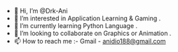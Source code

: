 - 👋 Hi, I’m @Drk-Ani
- 👀 I’m interested in Application Learning & Gaming .
- 🌱 I’m currently learning Python Language . 
- 💞️ I’m looking to collaborate on Graphics or Animation .
- 📫 How to reach me :- Gmail - anidio188@gmail.com

<!---
Drk-Ani/Drk-Ani is a ✨ special ✨ repository because its `README.md` (this file) appears on your GitHub profile.
You can click the Preview link to take a look at your changes.
--->

